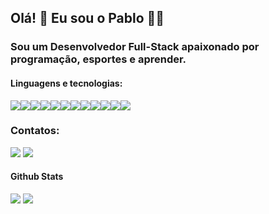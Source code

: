 ## Olá! 👋 Eu sou o Pablo 👨‍💻

### Sou um Desenvolvedor Full-Stack apaixonado por programação, esportes e aprender.

#### Linguagens e tecnologias:

<img src='https://img.shields.io/badge/JavaScript-323330?style=for-the-badge&logo=javascript&logoColor=F7DF1E'><img src='https://img.shields.io/badge/Node%20js-339933?style=for-the-badge&logo=nodedotjs&logoColor=white'><img src='https://img.shields.io/badge/React-20232A?style=for-the-badge&logo=react&logoColor=61DAFB'><img src='https://img.shields.io/badge/CSS3-1572B6?style=for-the-badge&logo=css3&logoColor=white'><img src='https://img.shields.io/badge/HTML5-E34F26?style=for-the-badge&logo=html5&logoColor=white'><img src='https://img.shields.io/badge/TypeScript-007ACC?style=for-the-badge&logo=typescript&logoColor=white'><img src='https://img.shields.io/badge/Prisma-3982CE?style=for-the-badge&logo=Prisma&logoColor=white'><img src='https://img.shields.io/badge/next%20js-000000?style=for-the-badge&logo=nextdotjs&logoColor=white'><img src='https://img.shields.io/badge/nestjs-E0234E?style=for-the-badge&logo=nestjs&logoColor=white'><img src='https://img.shields.io/badge/PostgreSQL-316192?style=for-the-badge&logo=postgresql&logoColor=white'><img src='https://img.shields.io/badge/MongoDB-4EA94B?style=for-the-badge&logo=mongodb&logoColor=white'><img src='https://img.shields.io/badge/Jest-C21325?style=for-the-badge&logo=jest&logoColor=white'>

### Contatos:
[<img src='https://img.shields.io/badge/LinkedIn-0077B5?style=for-the-badge&logo=linkedin&logoColor=white'>](https://www.linkedin.com/pablodru) [<img src='https://img.shields.io/badge/Gmail-D14836?style=for-the-badge&logo=gmail&logoColor=white'>](mailto:pdrocha03@gmail.com)

#### Github Stats
<img src='https://github-readme-stats-git-masterrstaa-rickstaa.vercel.app/api?username=pablodru&theme=dark'>

<img src='https://github-readme-stats.vercel.app/api/top-langs/?username=pablodru&theme=dark'/>
